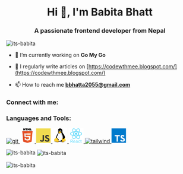 <h1 align="center">Hi 👋, I'm Babita Bhatt</h1>
<h3 align="center">A passionate frontend developer from Nepal</h3>

<p align="left"> <img src="https://komarev.com/ghpvc/?username=its-babita&label=Profile%20views&color=0e75b6&style=flat" alt="its-babita" /> </p>

- 🔭 I’m currently working on **Go My Go**

- 📝 I regularly write articles on [https://codewthmee.blogspot.com/](https://codewthmee.blogspot.com/)

- 📫 How to reach me **bbhatta2055@gmail.com**

<h3 align="left">Connect with me:</h3>
<p align="left">
</p>

<h3 align="left">Languages and Tools:</h3>
<p align="left"> <a href="https://git-scm.com/" target="_blank" rel="noreferrer"> <img src="https://www.vectorlogo.zone/logos/git-scm/git-scm-icon.svg" alt="git" width="40" height="40"/> </a> <a href="https://www.w3.org/html/" target="_blank" rel="noreferrer"> <img src="https://raw.githubusercontent.com/devicons/devicon/master/icons/html5/html5-original-wordmark.svg" alt="html5" width="40" height="40"/> </a> <a href="https://developer.mozilla.org/en-US/docs/Web/JavaScript" target="_blank" rel="noreferrer"> <img src="https://raw.githubusercontent.com/devicons/devicon/master/icons/javascript/javascript-original.svg" alt="javascript" width="40" height="40"/> </a> <a href="https://www.linux.org/" target="_blank" rel="noreferrer"> <img src="https://raw.githubusercontent.com/devicons/devicon/master/icons/linux/linux-original.svg" alt="linux" width="40" height="40"/> </a> <a href="https://reactjs.org/" target="_blank" rel="noreferrer"> <img src="https://raw.githubusercontent.com/devicons/devicon/master/icons/react/react-original-wordmark.svg" alt="react" width="40" height="40"/> </a> <a href="https://tailwindcss.com/" target="_blank" rel="noreferrer"> <img src="https://www.vectorlogo.zone/logos/tailwindcss/tailwindcss-icon.svg" alt="tailwind" width="40" height="40"/> </a> <a href="https://www.typescriptlang.org/" target="_blank" rel="noreferrer"> <img src="https://raw.githubusercontent.com/devicons/devicon/master/icons/typescript/typescript-original.svg" alt="typescript" width="40" height="40"/> </a> </p>

<p><img align="left" src="https://github-readme-stats.vercel.app/api/top-langs?username=its-babita&show_icons=true&locale=en&layout=compact" alt="its-babita" /></p>

<p>&nbsp;<img align="center" src="https://github-readme-stats.vercel.app/api?username=its-babita&show_icons=true&locale=en" alt="its-babita" /></p>

<p><img align="center" src="https://github-readme-streak-stats.herokuapp.com/?user=its-babita&" alt="its-babita" /></p>
